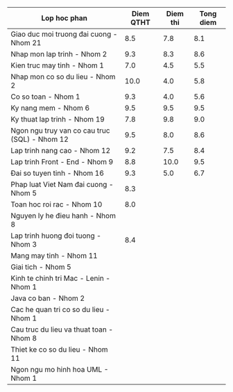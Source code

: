 | Lop hoc phan                                  | Diem QTHT | Diem thi | Tong diem |
| --------------------------------------------- | --------- | -------- | --------- |
| Giao duc moi truong đai cuong - Nhom 21       | 8.5       | 7.8      | 8.1       |
| Nhap mon lap trinh - Nhom 2                   | 9.3       | 8.3      | 8.6       |
| Kien truc may tinh - Nhom 1                   | 7.0       | 4.5      | 5.5       |
| Nhap mon co so du lieu - Nhom 2               | 10.0      | 4.0      | 5.8       |
| Co so toan - Nhom 1                           | 9.3       | 4.0      | 5.6       |
| Ky nang mem - Nhom 6                          | 9.5       | 9.5      | 9.5       |
| Ky thuat lap trinh - Nhom 19                  | 7.8       | 9.8      | 9.0       |
| Ngon ngu truy van co cau truc (SQL) - Nhom 12 | 9.5       | 8.0      | 8.6       |
| Lap trinh nang cao - Nhom 12                  | 9.2       | 7.5      | 8.4       |
| Lap trinh Front - End - Nhom 9                | 8.8       | 10.0     | 9.5       |
| Đai so tuyen tinh - Nhom 16                   | 9.3       | 5.0      | 6.7       |
| Phap luat Viet Nam đai cuong - Nhom 5         | 8.3       |          |           |
| Toan hoc roi rac - Nhom 10                    | 8.0       |          |           |
| Nguyen ly he đieu hanh - Nhom 8               |           |          |           |
| Lap trinh huong đoi tuong - Nhom 3            | 8.4       |          |           |
| Mang may tinh - Nhom 11                       |           |          |           |
| Giai tich - Nhom 5                            |           |          |           |
| Kinh te chinh tri Mac - Lenin - Nhom 1        |           |          |           |
| Java co ban - Nhom 2                          |           |          |           |
| Cac he quan tri co so du lieu - Nhom 1        |           |          |           |
| Cau truc du lieu va thuat toan - Nhom 8       |           |          |           |
| Thiet ke co so du lieu - Nhom 11              |           |          |           |
| Ngon ngu mo hinh hoa UML - Nhom 1             |           |          |           |
